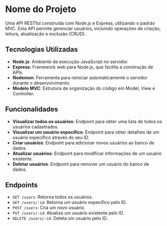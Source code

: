 # Nome do Projeto

Uma API RESTful construída com Node.js e Express, utilizando o padrão MVC. Esta API permite gerenciar usuários, incluindo operações de criação, leitura, atualização e exclusão (CRUD).

## Tecnologias Utilizadas

- **Node.js**: Ambiente de execução JavaScript no servidor.
- **Express**: Framework web para Node.js, que facilita a construção de APIs.
- **Nodemon**: Ferramenta para reiniciar automaticamente o servidor durante o desenvolvimento.
- **Modelo MVC**: Estrutura de organização do código em Model, View e Controller.

## Funcionalidades

- **Visualizar todos os usuários**: Endpoint para obter uma lista de todos os usuários cadastrados.
- **Visualizar um usuário específico**: Endpoint para obter detalhes de um usuário específico através do seu ID.
- **Criar usuários**: Endpoint para adicionar novos usuários ao banco de dados.
- **Atualizar usuários**: Endpoint para modificar informações de um usuário existente.
- **Deletar usuários**: Endpoint para remover um usuário do banco de dados.

## Endpoints

- `GET /users`: Retorna todos os usuários.
- `GET /users/:id`: Retorna um usuário específico pelo ID.
- `POST /users`: Cria um novo usuário.
- `PUT /users/:id`: Atualiza um usuário existente pelo ID.
- `DELETE /users/:id`: Deleta um usuário pelo ID.
